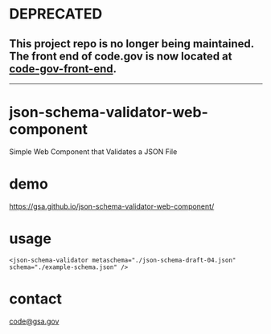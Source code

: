 # DEPRECATED 
## This project repo is no longer being maintained. The front end of code.gov is now located at [code-gov-front-end](https://github.com/GSA/code-gov-front-end).

---

# json-schema-validator-web-component
Simple Web Component that Validates a JSON File

# demo
https://gsa.github.io/json-schema-validator-web-component/

# usage
```
<json-schema-validator metaschema="./json-schema-draft-04.json" schema="./example-schema.json" />
```

# contact
code@gsa.gov
